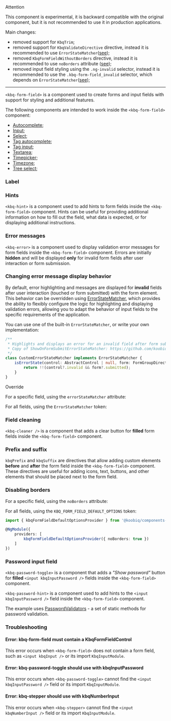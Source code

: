 <div class="kbq-callout kbq-callout_warning">
<div class="kbq-callout__header">Attention</div>
<div class="kbq-callout__content kbq-docs-element-last-child-margin-bottom-0">

This component is experimental, it is backward compatible with the original component, but it is not recommended to use it in production applications.

</div>
</div>

Main changes:

-   removed support for `KbqTrim`;
-   removed support for `KbqValidateDirective` directive, instead it is recommended to use `ErrorStateMatcher`([see](#changing-error-message-display-behavior));
-   removed `KbqFormFieldWithoutBorders` directive, instead it is recommended to use `noBorders` attribute ([see](#disabling-borders));
-   removed input field styling using the `.ng-invalid` selector, instead it is recommended to use the `.kbq-form-field_invalid` selector, which depends on `ErrorStateMatcher`([see](#changing-error-message-display-behavior));

---

`<kbq-form-field>` is a component used to create forms and input fields with support for styling and additional features.

The following components are intended to work inside the `<kbq-form-field>` component:

-   [Autocomplete](https://koobiq.io/en/components/autocomplete/overview);
-   [Input](https://koobiq.io/en/components/input/overview);
-   [Select](https://koobiq.io/en/components/select/overview);
-   [Tag autocomplete](https://koobiq.io/en/components/tag-autocomplete/overview);
-   [Tag input](https://koobiq.io/en/components/tag-input/overview);
-   [Textarea](https://koobiq.io/en/components/textarea/overview);
-   [Timepicker](https://koobiq.io/en/components/timepicker/overview);
-   [Timezone](https://koobiq.io/en/components/timezone/overview);
-   [Tree select](https://koobiq.io/en/components/tree-select/overview);

### Label

<!-- example(form-field-with-label) -->

### Hints

`<kbq-hint>` is a component used to add hints to form fields inside the `<kbq-form-field>` component.
Hints can be useful for providing additional information on how to fill out the field, what data is expected,
or for displaying additional instructions.

<!-- example(form-field-with-hint) -->

### Error messages

`<kbq-error>` is a component used to display validation error messages for form fields inside the `<kbq-form-field>` component. Errors are initially **hidden** and will be displayed **only** for invalid form fields after user interaction or form submission.

<!-- example(form-field-with-error) -->

### Changing error message display behavior

By default, error highlighting and messages are displayed for **invalid** fields after user interaction (touched or form submitted) with the form element. This behavior can be overridden using [ErrorStateMatcher](https://github.com/koobiq/angular-components/blob/main/packages/components/core/error/error-state-matcher.ts), which provides the ability to flexibly configure the logic for highlighting and displaying validation errors, allowing you to adapt the behavior of input fields to the specific requirements of the application.

You can use one of the built-in `ErrorStateMatcher`, or write your own implementation:

```ts
/**
 * Highlights and displays an error for an invalid field after form submission
 * Copy of ShowOnFormSubmitErrorStateMatcher: https://github.com/koobiq/angular-components/blob/main/packages/components/core/error/error-state-matcher.ts
 */
class CustomErrorStateMatcher implements ErrorStateMatcher {
    isErrorState(control: AbstractControl | null, form: FormGroupDirective | NgForm | null): boolean {
        return !!(control?.invalid && form?.submitted);
    }
}
```

Override

For a specific field, using the `errorStateMatcher` attribute:

<!-- example(form-field-with-custom-error-state-matcher-set-by-attribute) -->

For all fields, using the `ErrorStateMatcher` token:

<!-- example(form-field-with-custom-error-state-matcher-set-by-dependency-injection-provider) -->

### Field cleaning

`<kbq-cleaner />` is a component that adds a clear button for **filled** form fields inside the `<kbq-form-field>` component.

<!-- example(form-field-with-cleaner) -->

### Prefix and suffix

`kbqPrefix` and `kbqSuffix` are directives that allow adding custom elements **before** and **after** the form field inside the `<kbq-form-field>` component. These directives are useful for adding icons, text, buttons, and other elements that should be placed next to the form field.

<!-- example(form-field-with-prefix-and-suffix) -->

### Disabling borders

For a specific field, using the `noBorders` attribute:

<!-- example(form-field-without-borders) -->

For all fields, using the `KBQ_FORM_FIELD_DEFAULT_OPTIONS` token:

```ts
import { kbqFormFieldDefaultOptionsProvider } from '@koobiq/components-experimental/form-field';

@NgModule({
    providers: [
        kbqFormFieldDefaultOptionsProvider({ noBorders: true })
    ]
})
```

### Password input field

`<kbq-password-toggle>` is a component that adds a _"Show password"_ button for **filled** `<input kbqInputPassword />` fields inside the `<kbq-form-field>` component.

`<kbq-password-hint>` is a component used to add hints to the `<input kbqInputPassword />` field inside the `<kbq-form-field>` component.

The example uses [PasswordValidators](https://github.com/koobiq/angular-components/blob/main/packages/components/core/forms/validators.ts) - a set of static methods for password validation.

<!-- example(form-field-password-overview) -->

### Troubleshooting

#### Error: kbq-form-field must contain a KbqFormFieldControl

This error occurs when `<kbq-form-field>` does not contain a form field, such as `<input kbqInput />` or its import `KbqInputModule`.

#### Error: kbq-password-toggle should use with kbqInputPassword

This error occurs when `<kbq-password-toggle>` cannot find the `<input kbqInputPassword />` field or its import `KbqInputModule`.

#### Error: kbq-stepper should use with kbqNumberInput

This error occurs when `<kbq-stepper>` cannot find the `<input kbqNumberInput />` field or its import `KbqInputModule`.
